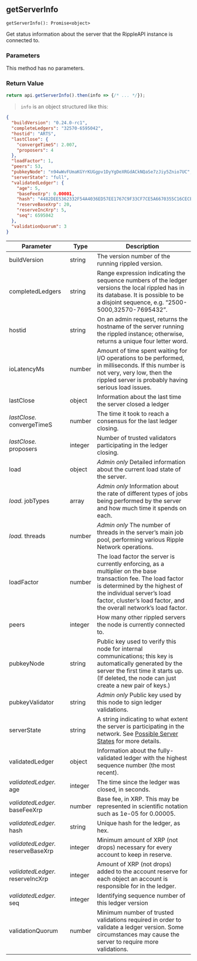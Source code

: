 ## getServerInfo

`getServerInfo(): Promise<object>`

Get status information about the server that the RippleAPI instance is connected to.

### Parameters

This method has no parameters.

### Return Value

```javascript
return api.getServerInfo().then(info => {/* ... */});
```

> `info` is an object structured like this:

```json
{
  "buildVersion": "0.24.0-rc1",
  "completeLedgers": "32570-6595042",
  "hostid": "ARTS",
  "lastClose": {
    "convergeTimeS": 2.007,
    "proposers": 4
  },
  "loadFactor": 1,
  "peers": 53,
  "pubkeyNode": "n94wWvFUmaKGYrKUGgpv1DyYgDeXRGdACkNQaSe7zJiy5Znio7UC",
  "serverState": "full",
  "validatedLedger": {
    "age": 5,
    "baseFeeXrp": 0.00001,
    "hash": "4482DEE5362332F54A4036ED57EE1767C9F33CF7CE5A6670355C16CECE381D46",
    "reserveBaseXrp": 20,
    "reserveIncXrp": 5,
    "seq": 6595042
  },
  "validationQuorum": 3
}
```


Parameter | Type | Description
--------- | ---- | -----------
buildVersion | string | The version number of the running rippled version.
completedLedgers | string | Range expression indicating the sequence numbers of the ledger versions the local rippled has in its database. It is possible to be a disjoint sequence, e.g. “2500-5000,32570-7695432”.
hostid | string | On an admin request, returns the hostname of the server running the rippled instance; otherwise, returns a unique four letter word.
ioLatencyMs | number | Amount of time spent waiting for I/O operations to be performed, in milliseconds. If this number is not very, very low, then the rippled server is probably having serious load issues.
lastClose | object | Information about the last time the server closed a ledger
*lastClose.* convergeTimeS | number | The time it took to reach a consensus for the last ledger closing.
*lastClose.* proposers | integer | Number of trusted validators participating in the ledger closing.
load | object | *Admin only* Detailed information about the current load state of the server.
*load.* jobTypes | array | *Admin only* Information about the rate of different types of jobs being performed by the server and how much time it spends on each.
*load.* threads | number | *Admin only* The number of threads in the server’s main job pool, performing various Ripple Network operations.
loadFactor | number | The load factor the server is currently enforcing, as a multiplier on the base transaction fee. The load factor is determined by the highest of the individual server’s load factor, cluster’s load factor, and the overall network’s load factor.
peers | integer | How many other rippled servers the node is currently connected to.
pubkeyNode | string | Public key used to verify this node for internal communications; this key is automatically generated by the server the first time it starts up. (If deleted, the node can just create a new pair of keys.)
pubkeyValidator | string | *Admin only* Public key used by this node to sign ledger validations.
serverState | string | A string indicating to what extent the server is participating in the network. See [Possible Server States](https://ripple.com/build/rippled-apis/#possible-server-states) for more details.
validatedLedger | object | Information about the fully-validated ledger with the highest sequence number (the most recent).
*validatedLedger.* age | integer | The time since the ledger was closed, in seconds.
*validatedLedger.* baseFeeXrp | number | Base fee, in XRP. This may be represented in scientific notation such as 1e-05 for 0.00005.
*validatedLedger.* hash | string | Unique hash for the ledger, as hex.
*validatedLedger.* reserveBaseXrp | integer | Minimum amount of XRP (not drops) necessary for every account to keep in reserve.
*validatedLedger.* reserveIncXrp | integer | Amount of XRP (not drops) added to the account reserve for each object an account is responsible for in the ledger.
*validatedLedger.* seq | integer | Identifying sequence number of this ledger version
validationQuorum | number | Minimum number of trusted validations required in order to validate a ledger version. Some circumstances may cause the server to require more validations.
